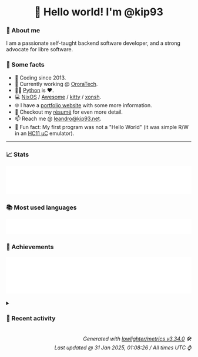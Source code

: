 <!-- README template, populated using this action:
     https://github.com/kip93/kip93/blob/main/.github/workflows/readme.yml. -->

<h1 align="center">👋 Hello world! I'm @kip93</h1> <!-- LOGIN => username -->

### 👤 About me

I am a passionate self-taught backend software developer, and a strong advocate for libre software.


### 💬 Some facts

* 📅 Coding since 2013.
* 💼 Currently working @ [OroraTech](https://ororatech.com/).
* 👨‍💻 [Python](https://github.com/search?q=user%3Akip93&l=python) is ❤️. <!-- LOGIN => username -->
* 💻 [NixOS](https://github.com/NixOS/) /
     [Awesome](https://github.com/awesomeWM/) /
     [kitty](https://github.com/kovidgoyal/kitty/) /
     [xonsh](https://github.com/xonsh/).
* 🌐 I have a [portfolio website](https://kip93.net/) with some more information.
* 📝 Checkout my [résumé](https://kip93.net/resume/) for even more detail.
* 📫 Reach me @ [leandro@kip93.net](mailto:leandro@kip93.net).
* 🎲 Fun fact: My first program was not a "Hello World" (it was simple R/W in an [HC11 µC](https://en.wikipedia.org/wiki/68HC11) emulator).


-----------------------------------------------------------------------------------------------------------------------


### 📈 Stats

![](./stats.svg)


### 📚 Most used languages <!-- by percentage, in decreasing order -->

![](./languages.svg)


### 🏅 Achievements

![](./achievements.svg)


<details> <!-- Last activity -->
<!-- Almost verbatim copy of https://github.com/lowlighter/metrics/blob/latest/source/templates/markdown/partials/activity.ejs, but restructured to be foldable. -->
<summary><h3>📰 Recent activity</h3></summary>

* 🌟 Starred [qmk/qmk_userspace](https://github.com/qmk/qmk_userspace)
  * *On 28 Jan 2025, 23:57:25*
* ➡️ Pushed 44 commits in [b-camacho/nix](https://github.com/b-camacho/nix) on branch `lfs`
  * [#64a3899](https://github.com/b-camacho/nix/commit/64a3899) Merge pull request #12331 from DeterminateSystems/git-dir

GitRepo::fetch(): Ignore $GIT_DIR
  * [#e0c6ed1](https://github.com/b-camacho/nix/commit/e0c6ed1) Fix help test in dev shell

Not sure what the intent was expecting help.sh to fail in the main suite, but it caused `meson test` to fail inside a `nix develop` shell:

  $ meson test help --print-errorlogs
  ninja: Entering directory `/home/eelco/Dev/nix-master/build&#39;
  1/1 nix-functional-tests:main / help        UNEXPECTEDPASS   4.02s
  * [#41983db](https://github.com/b-camacho/nix/commit/41983db) GitRepo::fetch(): Ignore $GIT_DIR

Fixes #12325.
  * [#bd10b85](https://github.com/b-camacho/nix/commit/bd10b85) GitRepo::fetch(): Cleanup
  * [#2975c2c](https://github.com/b-camacho/nix/commit/2975c2c) Merge pull request #12329 from NixOS/backport

Add mergify backport rule for 2.26
  * [#c5dc749](https://github.com/b-camacho/nix/commit/c5dc749) Add mergify backport rule for 2.26
  * [#a28195d](https://github.com/b-camacho/nix/commit/a28195d) Merge pull request #12328 from NixOS/bump-2.27.0

Bump version
  * [#2d507ff](https://github.com/b-camacho/nix/commit/2d507ff) Merge pull request #12327 from NixOS/update-release-script

Update the release script
  * [#65f95c5](https://github.com/b-camacho/nix/commit/65f95c5) Bump version
  * [#f472be2](https://github.com/b-camacho/nix/commit/f472be2) Update the release script
  * [#7af6329](https://github.com/b-camacho/nix/commit/7af6329) Merge pull request #12326 from NixOS/release-notes

Nix 2.26 release notes
  * [#21f2e29](https://github.com/b-camacho/nix/commit/21f2e29) Add release credits
  * [#617bf84](https://github.com/b-camacho/nix/commit/617bf84) Add a few more release notes
  * [#d8dbb71](https://github.com/b-camacho/nix/commit/d8dbb71) release notes: 2.26.0
  * [#069ca2a](https://github.com/b-camacho/nix/commit/069ca2a) Merge pull request #12324 from NixOS/disable-lto

x86_64-darwin: Disable LTO
  * [#b09b4dc](https://github.com/b-camacho/nix/commit/b09b4dc) x86_64-darwin: Disable LTO

LTO on x86_64-darwin appears to break the ability to catch exceptions
correctly (maybe just for exception types defined in different
libraries). This leads to many weird test failures,
e.g. https://hydra.nixos.org/build/286312387 and
https://hydra.nixos.org/build/286312341.
  * [#b8c296f](https://github.com/b-camacho/nix/commit/b8c296f) Merge pull request #12322 from DeterminateSystems/fix-fetchurl-test

Fix fetchurl test
  * [#9e324df](https://github.com/b-camacho/nix/commit/9e324df) Fix fetchurl test

https://hydra.nixos.org/build/286311974
  * [#27c9f7e](https://github.com/b-camacho/nix/commit/27c9f7e) Fix name
  * [#69fde53](https://github.com/b-camacho/nix/commit/69fde53) Clean up packaging a bit

- Multiple choices of stdenv are handled more consistently, especially for the dev
  shells which were previously not done correctly.

- Some stray nix code was moving into the `packaging` directory
  * *On 27 Jan 2025, 14:46:45*
* ➡️ Pushed 44 commits in [kip93/nix](https://github.com/kip93/nix) on branch `lfs`
  * [#64a3899](https://github.com/kip93/nix/commit/64a3899) Merge pull request #12331 from DeterminateSystems/git-dir

GitRepo::fetch(): Ignore $GIT_DIR
  * [#e0c6ed1](https://github.com/kip93/nix/commit/e0c6ed1) Fix help test in dev shell

Not sure what the intent was expecting help.sh to fail in the main suite, but it caused `meson test` to fail inside a `nix develop` shell:

  $ meson test help --print-errorlogs
  ninja: Entering directory `/home/eelco/Dev/nix-master/build&#39;
  1/1 nix-functional-tests:main / help        UNEXPECTEDPASS   4.02s
  * [#41983db](https://github.com/kip93/nix/commit/41983db) GitRepo::fetch(): Ignore $GIT_DIR

Fixes #12325.
  * [#bd10b85](https://github.com/kip93/nix/commit/bd10b85) GitRepo::fetch(): Cleanup
  * [#2975c2c](https://github.com/kip93/nix/commit/2975c2c) Merge pull request #12329 from NixOS/backport

Add mergify backport rule for 2.26
  * [#c5dc749](https://github.com/kip93/nix/commit/c5dc749) Add mergify backport rule for 2.26
  * [#a28195d](https://github.com/kip93/nix/commit/a28195d) Merge pull request #12328 from NixOS/bump-2.27.0

Bump version
  * [#2d507ff](https://github.com/kip93/nix/commit/2d507ff) Merge pull request #12327 from NixOS/update-release-script

Update the release script
  * [#65f95c5](https://github.com/kip93/nix/commit/65f95c5) Bump version
  * [#f472be2](https://github.com/kip93/nix/commit/f472be2) Update the release script
  * [#7af6329](https://github.com/kip93/nix/commit/7af6329) Merge pull request #12326 from NixOS/release-notes

Nix 2.26 release notes
  * [#21f2e29](https://github.com/kip93/nix/commit/21f2e29) Add release credits
  * [#617bf84](https://github.com/kip93/nix/commit/617bf84) Add a few more release notes
  * [#d8dbb71](https://github.com/kip93/nix/commit/d8dbb71) release notes: 2.26.0
  * [#069ca2a](https://github.com/kip93/nix/commit/069ca2a) Merge pull request #12324 from NixOS/disable-lto

x86_64-darwin: Disable LTO
  * [#b09b4dc](https://github.com/kip93/nix/commit/b09b4dc) x86_64-darwin: Disable LTO

LTO on x86_64-darwin appears to break the ability to catch exceptions
correctly (maybe just for exception types defined in different
libraries). This leads to many weird test failures,
e.g. https://hydra.nixos.org/build/286312387 and
https://hydra.nixos.org/build/286312341.
  * [#b8c296f](https://github.com/kip93/nix/commit/b8c296f) Merge pull request #12322 from DeterminateSystems/fix-fetchurl-test

Fix fetchurl test
  * [#9e324df](https://github.com/kip93/nix/commit/9e324df) Fix fetchurl test

https://hydra.nixos.org/build/286311974
  * [#27c9f7e](https://github.com/kip93/nix/commit/27c9f7e) Fix name
  * [#69fde53](https://github.com/kip93/nix/commit/69fde53) Clean up packaging a bit

- Multiple choices of stdenv are handled more consistently, especially for the dev
  shells which were previously not done correctly.

- Some stray nix code was moving into the `packaging` directory
  * *On 27 Jan 2025, 14:46:40*
* ➡️ Pushed 394 commits in [kip93/nix](https://github.com/kip93/nix) on branch `master`
  * [#a2e4a4c](https://github.com/kip93/nix/commit/a2e4a4c) callFunction: Use std::span

This is a bit safer than having a separate nrArgs argument.
  * [#11d3b01](https://github.com/kip93/nix/commit/11d3b01) tests/nixos: add more thorough nix-docker tests
  * [#1dda18e](https://github.com/kip93/nix/commit/1dda18e) doc/manual: add documentation for non-root container images
  * [#1cfb226](https://github.com/kip93/nix/commit/1cfb226) tests/nixos: add nix-docker test
  * [#e194e27](https://github.com/kip93/nix/commit/e194e27) docker: Allow building for non-root user

Add options uid, gid, uname, and gname to docker.nix.

Setting these to e.g. 1000, 1000, &#34;user&#34;, &#34;user&#34; will build an image
which runs and allows using Nix as that user.
  * [#cb0eacc](https://github.com/kip93/nix/commit/cb0eacc) Merge remote-tracking branch &#39;origin/master&#39; into nix-copy-gc
  * [#1c832d6](https://github.com/kip93/nix/commit/1c832d6) Merge remote-tracking branch &#39;origin/master&#39; into nix-copy-gc
  * [#27ea437](https://github.com/kip93/nix/commit/27ea437) Support fine-grained database schema migrations

Backward-compatible schema changes (e.g. those that add tables or
nullable columns) now no longer need a change to the global schema
file (/nix/var/nix/db/schema). Thus, old Nix versions can continue to
access the database.

This is especially useful for schema changes required by experimental
features. In particular, it replaces the ad-hoc handling of the schema
changes for CA derivations (i.e. the file /nix/var/nix/db/ca-schema).

Schema versions 8 and 10 could have been handled by this mechanism in
a backward-compatible way as well.
  * [#e9b5704](https://github.com/kip93/nix/commit/e9b5704) Add release note
  * [#7f6d006](https://github.com/kip93/nix/commit/7f6d006) nix copy: Add --out-link
  * [#43ad8c5](https://github.com/kip93/nix/commit/43ad8c5) Make getDstStore() a virtual method in StoreCommand
  * [#76f75e7](https://github.com/kip93/nix/commit/76f75e7) nix copy: Add --profile flag

This allows `nix copy` to atomically copy a store path and point a
profile to it, without the risk that the store path might be GC&#39;ed in
between. This is useful for instance when deploying a new NixOS system
profile from a remote store.
  * [#f206325](https://github.com/kip93/nix/commit/f206325) tests/functional/flakes/relative-paths.sh: Fix build failure in hydraJobs.tests.functional_user
  * [#91e7d49](https://github.com/kip93/nix/commit/91e7d49) Merge remote-tracking branch &#39;origin/master&#39; into relative-flakes
  * [#71d4bb8](https://github.com/kip93/nix/commit/71d4bb8) parentPath -&gt; parentInputPath
  * [#09d7197](https://github.com/kip93/nix/commit/09d7197) shellcheck
  * [#21fc07c](https://github.com/kip93/nix/commit/21fc07c) Merge remote-tracking branch &#39;origin/master&#39; into relative-flakes
  * [#3180671](https://github.com/kip93/nix/commit/3180671) Allow the &#39;url&#39; flake input attribute to be a path literal

https://github.com/NixOS/nix/pull/10089#issuecomment-1978133326
  * [#49f592d](https://github.com/kip93/nix/commit/49f592d) call-flake.nix: Fix relative path resolution

`parentNode.sourceInfo.outPath` does not include the subdir of the
parent flake, while `parentNode.outPath` does. So we need to use the
latter.
  * [#b2be6fe](https://github.com/kip93/nix/commit/b2be6fe) Improve support for subflakes

Subflakes are flakes in the same tree, accessed in flake inputs via
relative paths (e.g. `inputs.foo.url = &#34;path:./subdir&#34;`). Previously
these didn&#39;t work very well because they would be separately copied to
the store, which is inefficient and makes references to parent
directories tricky or impossible. Furthermore, they had their own NAR
hash in the lock file, which is superfluous since the parent is
already locked.

Now subflakes are accessed via the accessor of the calling flake. This
avoids the unnecessary copy and makes it possible for subflakes to
depend on flakes in a parent directory (so long as they&#39;re in the same
tree).

Lock file nodes for relative flake inputs now have a new `parent` field:

  {
    &#34;locked&#34;: {
      &#34;path&#34;: &#34;./subdir&#34;,
      &#34;type&#34;: &#34;path&#34;
    },
    &#34;original&#34;: {
      &#34;path&#34;: &#34;./subdir&#34;,
      &#34;type&#34;: &#34;path&#34;
    },
    &#34;parent&#34;: [
      &#34;foo&#34;,
      &#34;bar&#34;
    ]
  }

which denotes that `./subdir` is to be interpreted relative to the
directory of the `bar` input of the `foo` input of the root flake.

Extracted from the lazy-trees branch.
  * *On 21 Jan 2025, 17:28:48*
</details>


<h6 align="right"><em>
    Generated with <a href="https://github.com/lowlighter/metrics/tree/latest/">lowlighter/metrics v3.34.0</a> 🛠️<br> <!-- VERSION => MAJOR.minor.patch -->
    Last updated @ 31 Jan 2025, 01:08:26 / All times UTC ⌚ <!-- meta.generated => DD/MM/YYYY, hh:mm -->
</em></h6>
